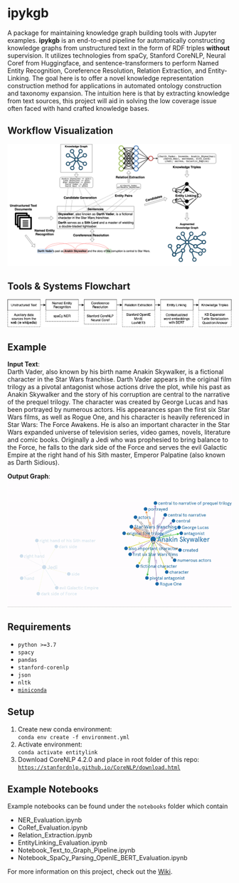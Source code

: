 # ipykgb
A package for maintaining knowledge graph building tools with Jupyter examples. **ipykgb** is an end-to-end pipeline for automatically constructing knowledge graphs from unstructured text in the form of RDF triples **without** supervision. It utilizes technologies from spaCy, Stanford CoreNLP, Neural Coref from Huggingface, and sentence-transformers to perform Named Entity Recognition, Coreference Resolution, Relation Extraction, and Entity-Linking. The goal here is to offer a novel knowledge representation construction method for applications in automated ontology construction and taxonomy expansion. The intuition here is that by extracting knowledge from text sources, this project will aid in solving the low coverage issue often faced with hand crafted knowledge bases.

## Workflow Visualization 
![pipeline1](KET_flowchart_vis.png)

## Tools & Systems Flowchart
![pipeline](diagram.png)

## Example
**Input Text**:\
Darth Vader, also known by his birth name Anakin Skywalker, is a fictional character in the Star Wars franchise. Darth Vader appears in the original film trilogy as a pivotal antagonist whose actions drive the plot, while his past as Anakin Skywalker and the story of his corruption are central to the narrative of the prequel trilogy. The character was created by George Lucas and has been portrayed by numerous actors. His appearances span the first six Star Wars films, as well as Rogue One, and his character is heavily referenced in Star Wars: The Force Awakens. He is also an important character in the Star Wars expanded universe of television series, video games, novels, literature and comic books. Originally a Jedi who was prophesied to bring balance to the Force, he falls to the dark side of the Force and serves the evil Galactic Empire at the right hand of his Sith master, Emperor Palpatine (also known as Darth Sidious).

**Output Graph**:\
![graph](graph_example.gif)

## Requirements
- `python >=3.7`
- `spacy`
- `pandas`
- `stanford-corenlp`
- `json`
- `nltk`
- [`miniconda`](https://docs.conda.io/en/latest/miniconda.html)

## Setup
1. Create new conda environment:\
   `conda env create -f environment.yml`
2. Activate environment:\
   `conda activate entitylink`
3. Download CoreNLP 4.2.0 and place in root folder of this repo:\
   [`https://stanfordnlp.github.io/CoreNLP/download.html`](https://stanfordnlp.github.io/CoreNLP/download.html)
   
## Example Notebooks
Example notebooks can be found under the `notebooks` folder which contain
- NER_Evaluation.ipynb
- CoRef_Evaluation.ipynb
- Relation_Extraction.ipynb
- EntityLinking_Evaluation.ipynb
- Notebook_Text_to_Graph_Pipeline.ipynb
- Notebook_SpaCy_Parsing_OpenIE_BERT_Evaluation.ipynb

For more information on this project, check out the [Wiki](https://github.com/RhythmSyed/KnowledgeGraph_Builder/wiki/Supporting-Information).
   
